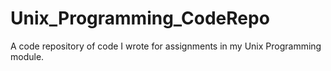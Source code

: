 # Unix_Programming_CodeRepo
A code repository of code I wrote for assignments in my Unix Programming module.
